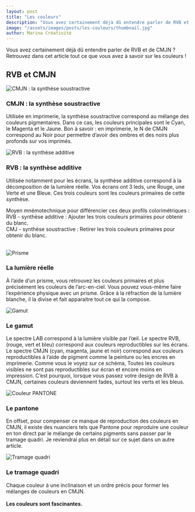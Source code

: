 ```yaml
---
layout: post
title: "Les couleurs"
description: "Vous avez certainement déjà dû entendre parler de RVB et de CMJN ? Retrouvez dans cet article tout ce que vous avez à savoir sur les couleurs !"
image: "/assets/images/posts/les-couleurs/thumbnail.jpg"
author: Marina Créativité
---
```

Vous avez certainement déjà dû entendre parler de RVB et de CMJN ? Retrouvez dans cet article tout ce que vous avez à savoir sur les couleurs !

## RVB et CMJN
<div class="container container-row centered-content">
    <div>
        <img alt="CMJN : la synthèse soustractive" class="medium" src="{{"/assets/images/posts/les-couleurs/SYNTH-02.jpg" | relative_url }}" />
    </div>
    <div class="container-item-1">
        <h3>CMJN : la synthèse soustractive</h3>
        <p>
            Utilisée en imprimerie, la synthèse soustractive correspond au mélange des couleurs pigmentaires. Dans ce cas, les couleurs principales sont le Cyan, le Magenta et le Jaune. 
            Bon à savoir : en imprimerie, le N de CMJN correspond au Noir pour permettre d’avoir des ombres et des noirs plus profonds sur vos imprimés. 
        </p>
    </div>
</div>    

<div class="container container-row centered-content">    
    <div>
        <img alt="RVB : la synthèse additive" class="medium" src="{{"/assets/images/posts/les-couleurs/SYNTH-03.jpg" | relative_url }}" />
    </div>
    <div class="container-item-1">
        <h3>RVB : la synthèse additive</h3>
        <p>
            Utilisée notamment pour les écrans, la synthèse additive correspond à la décomposition de la lumière réelle. Vos écrans ont 3 leds, une Rouge, une Verte et une Bleue. Ces trois couleurs sont les couleurs primaires de cette synthèse. 
        </p>
    </div>
</div>

<p>
Moyen mnémotechnique pour différencier ces deux profils colorimétriques :
<br/>RVB - synthèse additive : Ajouter les trois couleurs primaires pour obtenir du blanc.
<br/>CMJ - synthèse soustractive : Retirer les trois couleurs primaires pour obtenir du blanc.
</p>

<br />

<div class="container container-row centered-content">    
    <div>
        <img alt="Prisme" class="medium" src="{{"/assets/images/posts/les-couleurs/prisme.jpg" | relative_url }}" />
    </div>
    <div class="container-item-1">
        <h3>La lumière réelle</h3>
        <p>
           À l’aide d’un prisme, vous retrouvez les couleurs primaires et plus précisément les couleurs de l’arc-en-ciel. Vous pouvez vous-même faire l’expérience physique avec un prisme. Grâce à la réfraction de la lumière blanche, il la divise et fait apparaitre tout ce qui la compose. 
        </p>
    </div>
</div>

<div class="container container-row centered-content">    
    <div>
        <img alt="Gamut" class="medium" src="{{"/assets/images/posts/les-couleurs/GAMUT.png" | relative_url }}" />
    </div>
    <div class="container-item-1">
        <h3>Le gamut</h3>
        <p>
            Le spectre LAB correspond à la lumière visible par l’œil. 
            Le spectre RVB, (rouge, vert et bleu) correspond aux couleurs reproductibles sur les écrans.
            Le spectre CMJN (cyan, magenta, jaune et noir) correspond aux couleurs reproductibles à l’aide de pigment comme la peinture ou les encres en imprimerie.
            Comme vous le voyez sur ce schéma, Toutes les couleurs visibles ne sont pas reproductibles sur écran et encore moins en impression. C’est pourquoi, lorsque vous passez votre design de RVB à CMJN, certaines couleurs deviennent fades, surtout les verts et les bleus. 
        </p>
    </div>
</div>

<div class="container container-row centered-content">    
    <div>
        <img alt="Couleur PANTONE" class="medium" src="{{"/assets/images/posts/les-couleurs/pantone.jpg" | relative_url }}" />
    </div>
    <div class="container-item-1">
        <h3>Le pantone</h3>
        <p>
            En offset, pour compenser ce manque de reproduction des couleurs en CMJN, il existe des nuanciers tels que Pantone pour reproduire une couleur en ton direct par le mélange de certains pigments sans passer par le tramage quadri. Je reviendrai plus en détail sur ce sujet dans un autre article.
        </p>
    </div>
</div>

<div class="container container-row centered-content">    
    <div>
        <img alt="Tramage quadri" class="medium" src="{{"/assets/images/posts/les-couleurs/trames.png" | relative_url }}" />
    </div>
    <div class="container-item-1">
        <h3>Le tramage quadri</h3>
        <p>
            Chaque couleur à une inclinaison et un ordre précis pour former les mélanges de couleurs en CMJN. <br/><br/>
            <b>Les couleurs sont fascinantes.</b>
        </p>
    </div>
</div>